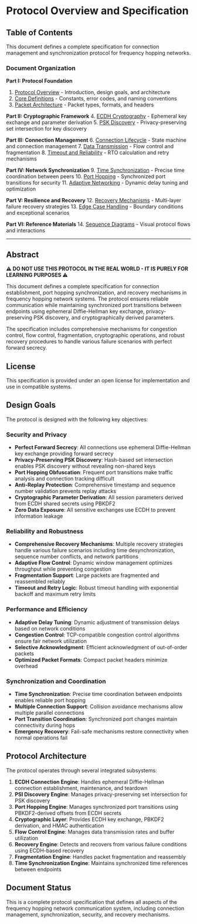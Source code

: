 # Protocol Overview and Specification

## Table of Contents

This document defines a complete specification for connection management and synchronization protocol for frequency hopping networks.

### Document Organization

**Part I: Protocol Foundation**
1. [Protocol Overview](01-protocol-overview.md) - Introduction, design goals, and architecture
2. [Core Definitions](02-core-definitions.md) - Constants, error codes, and naming conventions  
3. [Packet Architecture](03-packet-architecture.md) - Packet types, formats, and headers

**Part II: Cryptographic Framework**
4. [ECDH Cryptography](04-ecdh-cryptography.md) - Ephemeral key exchange and parameter derivation
5. [PSK Discovery](05-psk-discovery.md) - Privacy-preserving set intersection for key discovery

**Part III: Connection Management**
6. [Connection Lifecycle](06-connection-lifecycle.md) - State machine and connection management
7. [Data Transmission](07-data-transmission.md) - Flow control and fragmentation
8. [Timeout and Reliability](08-timeout-and-reliability.md) - RTO calculation and retry mechanisms

**Part IV: Network Synchronization** 
9. [Time Synchronization](09-time-synchronization.md) - Precise time coordination between peers
10. [Port Hopping](10-port-hopping.md) - Synchronized port transitions for security
11. [Adaptive Networking](11-adaptive-networking.md) - Dynamic delay tuning and optimization

**Part V: Resilience and Recovery**
12. [Recovery Mechanisms](12-recovery-mechanisms.md) - Multi-layer failure recovery strategies
13. [Edge Case Handling](13-edge-case-handling.md) - Boundary conditions and exceptional scenarios

**Part VI: Reference Materials**
14. [Sequence Diagrams](14-sequence-diagrams.md) - Visual protocol flows and interactions

---

## Abstract

**⚠️ DO NOT USE THIS PROTOCOL IN THE REAL WORLD - IT IS PURELY FOR LEARNING PURPOSES ⚠️**

This document defines a complete specification for connection establishment, port hopping synchronization, and recovery mechanisms in frequency hopping network systems. The protocol ensures reliable communication while maintaining synchronized port transitions between endpoints using ephemeral Diffie-Hellman key exchange, privacy-preserving PSK discovery, and cryptographically derived parameters.

The specification includes comprehensive mechanisms for congestion control, flow control, fragmentation, cryptographic operations, and robust recovery procedures to handle various failure scenarios with perfect forward secrecy.

## License

This specification is provided under an open license for implementation and use in compatible systems.

## Design Goals

The protocol is designed with the following key objectives:

### Security and Privacy
- **Perfect Forward Secrecy**: All connections use ephemeral Diffie-Hellman key exchange providing forward secrecy
- **Privacy-Preserving PSK Discovery**: Hash-based set intersection enables PSK discovery without revealing non-shared keys
- **Port Hopping Obfuscation**: Frequent port transitions make traffic analysis and connection tracking difficult
- **Anti-Replay Protection**: Comprehensive timestamp and sequence number validation prevents replay attacks
- **Cryptographic Parameter Derivation**: All session parameters derived from ECDH shared secrets using PBKDF2
- **Zero Data Exposure**: All sensitive exchanges use ECDH to prevent information leakage

### Reliability and Robustness
- **Comprehensive Recovery Mechanisms**: Multiple recovery strategies handle various failure scenarios including time desynchronization, sequence number conflicts, and network partitions
- **Adaptive Flow Control**: Dynamic window management optimizes throughput while preventing congestion
- **Fragmentation Support**: Large packets are fragmented and reassembled reliably
- **Timeout and Retry Logic**: Robust timeout handling with exponential backoff and maximum retry limits

### Performance and Efficiency
- **Adaptive Delay Tuning**: Dynamic adjustment of transmission delays based on network conditions
- **Congestion Control**: TCP-compatible congestion control algorithms ensure fair network utilization
- **Selective Acknowledgment**: Efficient acknowledgment of out-of-order packets
- **Optimized Packet Formats**: Compact packet headers minimize overhead

### Synchronization and Coordination
- **Time Synchronization**: Precise time coordination between endpoints enables reliable port hopping
- **Multiple Connection Support**: Collision avoidance mechanisms allow multiple parallel connections
- **Port Transition Coordination**: Synchronized port changes maintain connectivity during hops
- **Emergency Recovery**: Fail-safe mechanisms restore connectivity when normal operations fail

## Protocol Architecture

The protocol operates through several integrated subsystems:

1. **ECDH Connection Engine**: Handles ephemeral Diffie-Hellman connection establishment, maintenance, and teardown
2. **PSI Discovery Engine**: Manages privacy-preserving set intersection for PSK discovery
3. **Port Hopping Engine**: Manages synchronized port transitions using PBKDF2-derived offsets from ECDH secrets
4. **Cryptographic Layer**: Provides ECDH key exchange, PBKDF2 derivation, and HMAC authentication
5. **Flow Control Engine**: Manages data transmission rates and buffer utilization
6. **Recovery Engine**: Detects and recovers from various failure conditions using ECDH-based recovery
7. **Fragmentation Engine**: Handles packet fragmentation and reassembly
8. **Time Synchronization Engine**: Maintains synchronized time references between endpoints

## Document Status

This is a complete protocol specification that defines all aspects of the frequency hopping network communication system, including connection management, synchronization, security, and recovery mechanisms.